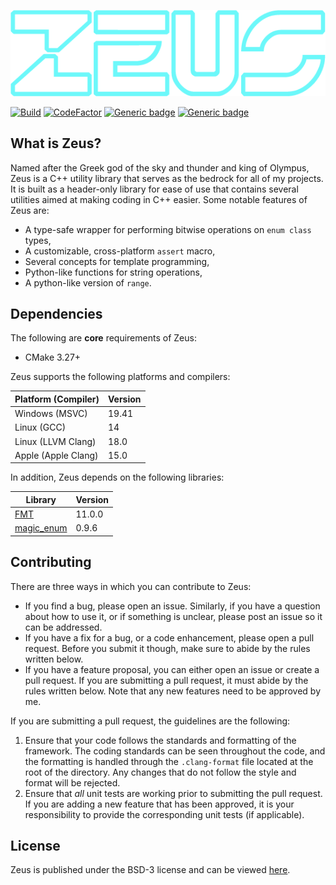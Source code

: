<a id="top"></a>
![Zeus logo](data/logo/logo-transparent.png)

[![Build](https://github.com/marovira/zeus/actions/workflows/build.yml/badge.svg)](https://github.com/marovira/zeus/actions/workflows/build.yml)
[![CodeFactor](https://www.codefactor.io/repository/github/marovira/zeus/badge/master)](https://www.codefactor.io/repository/github/marovira/zeus/overview/master)
[![Generic badge](https://img.shields.io/badge/Language-C++20-red.svg)](https://en.wikipedia.org/wiki/C%2B%2B17)
[![Generic badge](https://img.shields.io/badge/License-BSD3-blue)](LICENSE)

## What is Zeus?

Named after the Greek god of the sky and thunder and king of Olympus, Zeus is a C++
utility library that serves as the bedrock for all of my projects. It is built as a
header-only library for ease of use that contains several utilities aimed at making coding
in C++ easier. Some notable features of Zeus are:

* A type-safe wrapper for performing bitwise operations on `enum class` types,
* A customizable, cross-platform `assert` macro,
* Several concepts for template programming,
* Python-like functions for string operations,
* A python-like version of `range`.

## Dependencies

The following are **core** requirements of Zeus:

* CMake 3.27+

Zeus supports the following platforms and compilers:

| Platform (Compiler) | Version |
|---------------------|---------|
| Windows (MSVC) | 19.41 |
| Linux (GCC) | 14 |
| Linux (LLVM Clang) | 18.0 |
| Apple (Apple Clang) | 15.0 |

In addition, Zeus depends on the following libraries:

| Library | Version |
|---------|---------|
| [FMT](https://github.com/fmtlib/fmt) | 11.0.0 |
| [magic_enum](https://github.com/Neargye/magic_enum) | 0.9.6 |

## Contributing

There are three ways in which you can contribute to Zeus:

* If you find a bug, please open an issue. Similarly, if you have a question
  about how to use it, or if something is unclear, please post an issue so it
  can be addressed.
* If you have a fix for a bug, or a code enhancement, please open a pull
  request. Before you submit it though, make sure to abide by the rules written
  below.
* If you have a feature proposal, you can either open an issue or create a pull
  request. If you are submitting a pull request, it must abide by the rules
  written below. Note that any new features need to be approved by me.

If you are submitting a pull request, the guidelines are the following:

1. Ensure that your code follows the standards and formatting of the framework.
   The coding standards can be seen throughout the code, and the formatting is
   handled through the `.clang-format` file located at the root of the
   directory. Any changes that do not follow the style and format will be
   rejected.
2. Ensure that *all* unit tests are working prior to submitting the pull
   request. If you are adding a new feature that has been approved, it is your
   responsibility to provide the corresponding unit tests (if applicable).

## License

Zeus is published under the BSD-3 license and can be viewed
[here](https://github.com/marovira/zeus/blob/master/LICENSE).
